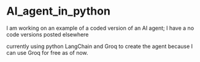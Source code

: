 # AI_agent_in_python
I am working on an example of a coded version of an AI agent; I have a no code versions posted elsewhere

currently using python LangChain and Groq to create the agent because I can use Groq for free as of now.
